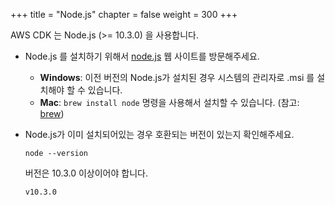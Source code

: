 +++
title = "Node.js"
chapter = false
weight = 300
+++

AWS CDK 는 Node.js (>= 10.3.0) 을 사용합니다.

* Node.js 를 설치하기 위해서 [node.js](https://nodejs.org) 웹 사이트를 방문해주세요.

    * __Windows__: 이전 버전의 Node.js가 설치된 경우 시스템의 관리자로 .msi 를 설치해야 할 수 있습니다.
    * **Mac**: `brew install node` 명령을 사용해서 설치할 수 있습니다. (참고: [brew](https://brew.sh/index_ko))
    
* Node.js가 이미 설치되어있는 경우 호환되는 버전이 있는지 확인해주세요.

    ```
    node --version
    ```

    버전은 10.3.0 이상이어야 합니다.

    ```
    v10.3.0
    ```

